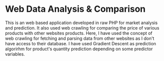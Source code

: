 # Web Data Analysis & Comparison

This is an web based application developed in raw PHP for market analysis and prediction. It also used web crawling for comparing the price of various products with other websites products.
Here, I have used the concept of web crawling for fetching and parsing data from other websites as I don't have access to their database. I have used Gradient Descent as prediction algorirhm for product's quantity prediction depending on some predictor variables.
